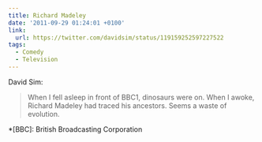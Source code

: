 ```yaml
---
title: Richard Madeley
date: '2011-09-29 01:24:01 +0100'
link:
  url: https://twitter.com/davidsim/status/119159252597227522
tags:
  - Comedy
  - Television
---
```

David Sim:

> When I fell asleep in front of BBC1, dinosaurs were on. When I awoke, Richard Madeley had traced his ancestors. Seems a waste of evolution.

*[BBC]: British Broadcasting Corporation
